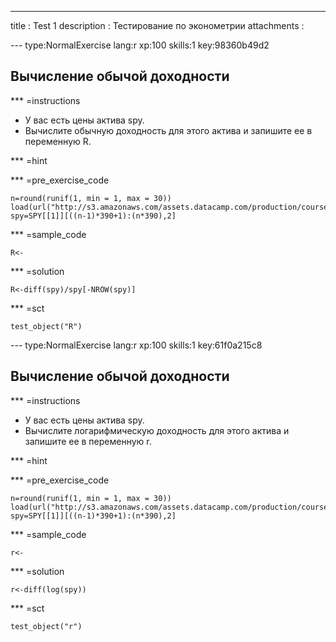 ---
title       : Test 1
description : Тестирование по эконометрии
attachments :


--- type:NormalExercise lang:r xp:100 skills:1 key:98360b49d2
## Вычисление обычой доходности



*** =instructions 
- У вас есть цены актива spy.
- Вычислите обычную доходность для этого актива и запишите ее в переменную R.

*** =hint

*** =pre_exercise_code
```{r}
n=round(runif(1, min = 1, max = 30))
load(url("http://s3.amazonaws.com/assets.datacamp.com/production/course_2233/datasets/SPY.RData"))
spy=SPY[[1]][((n-1)*390+1):(n*390),2]
```

*** =sample_code
```{r}
R<-

```

*** =solution
```{r}
R<-diff(spy)/spy[-NROW(spy)]
```

*** =sct
```{r}
test_object("R")
```

--- type:NormalExercise lang:r xp:100 skills:1 key:61f0a215c8
## Вычисление обычой доходности



*** =instructions 
- У вас есть цены актива spy.
- Вычислите логарифмическую доходность для этого актива и запишите ее в переменную r.

*** =hint

*** =pre_exercise_code
```{r}
n=round(runif(1, min = 1, max = 30))
load(url("http://s3.amazonaws.com/assets.datacamp.com/production/course_2233/datasets/SPY.RData"))
spy=SPY[[1]][((n-1)*390+1):(n*390),2]
```

*** =sample_code
```{r}
r<-

```

*** =solution
```{r}
r<-diff(log(spy))
```

*** =sct
```{r}
test_object("r")
```
